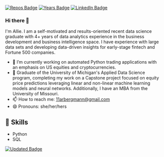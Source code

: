 [![Repos Badge](https://badges.pufler.dev/repos/arbergmann)](https://github.com/arbergmann)
[![Years Badge](https://badges.pufler.dev/years/arbergmann)](https://github.com/arbergmann)
[![LinkedIn Badge](https://img.shields.io/badge/LinkedIn-Profile-informational?style=flat&logo=linkedin&logoColor=white&color=0D76A8)](https://www.linkedin.com/in/arbergmann/)

### Hi there 👋 

I'm Allie. I am a self-motivated and results-oriented recent data science graduate with 4+ years of data analytics experience in the business development and business intelligence space. I have experience with large data sets and developing data-driven insights for early-stage fintech and Fortune 500 companies.

- 🔭 I’m currently working on automated Python trading applications with an emphasis on US equities and cryptocurrencies.
- 🌱 Graduate of the University of Michigan's Applied Data Science program, completing my work on a Capstone project focused on equity price predictions leveraging linear and non-linear machine learning models and neural networks. Additionally, I have an MBA from the University of Missouri.
- 📫 How to reach me: 11arbergmann@gmail.com
- 😄 Pronouns: she/her/hers

## 💼 Skills
- Python
- SQL

[![Updated Badge](https://badges.pufler.dev/updated/arbergmann/arbergmann)](https://github.com/arbergmann)

<!--

[![Commits Badge](https://badges.pufler.dev/commits/monthly/arbergmann)](https://github.com/arbergmann)
**arbergmann/arbergmann** is a ✨ _special_ ✨ repository because its `README.md` (this file) appears on your GitHub profile.

Here are some ideas to get you started:

- 🔭 I’m currently working on ...
- 🌱 I’m currently learning ...
- 👯 I’m looking to collaborate on ...
- 🤔 I’m looking for help with ...
- 💬 Ask me about ...
- 📫 How to reach me: ...
- 😄 Pronouns: ...
- ⚡ Fun fact: ...
-->
